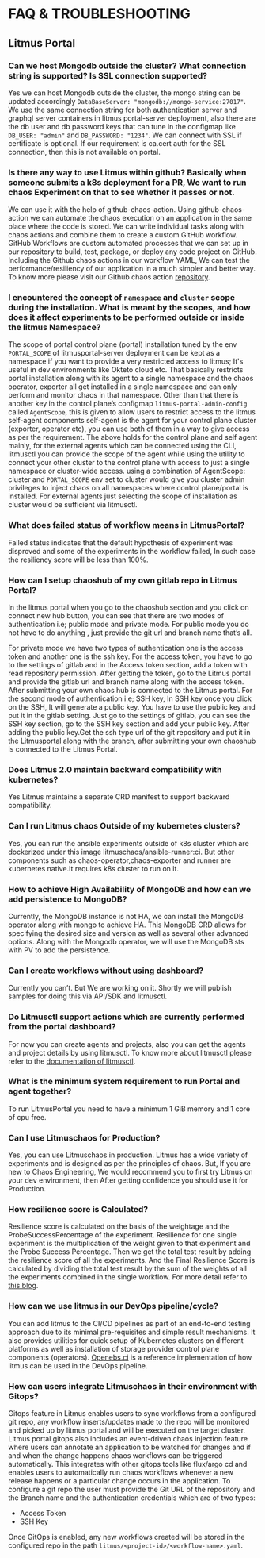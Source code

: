 # FAQ & TROUBLESHOOTING
##  Litmus Portal
### Can we host Mongodb outside the cluster? What connection string is supported? Is SSL connection supported?

Yes we can host Mongodb outside the cluster, the mongo string can be updated accordingly `DataBaseServer: "mongodb://mongo-service:27017"`.
We use the same connection string for both authentication server and graphql server containers in litmus portal-server deployment, also there are the db user and db            password keys that can tune in the configmap like `DB_USER: "admin"` and `DB_PASSWORD: "1234"`.
We can connect with SSL if certificate is optional. If our requirement is ca.cert auth for the SSL connection, then this is not available on portal. 

### Is there any way to use Litmus within github? Basically when someone submits a k8s deployment for a PR, We want to run chaos Experiment on that to see whether it passes or not.

We can use it with the help of github-chaos-action. Using github-chaos-action we can automate the chaos execution on an application in the same place where the code is stored. We can write individual tasks along with chaos actions and combine them to create a custom GitHub workflow. GitHub Workflows are custom automated processes that we can set up in our repository to build, test, package, or deploy any code project on GitHub. Including the Github chaos actions in our workflow YAML, We can test the performance/resiliency of our application in a much simpler and better way. To know more please visit  our Github chaos action [repository](https://github.com/litmuschaos/github-chaos-actions).

### I encountered the concept of `namespace` and `cluster` scope during the installation. What is meant by the scopes, and how does it affect experiments to be performed outside or inside the litmus Namespace?

The scope of portal control plane (portal) installation tuned by the env `PORTAL_SCOPE` of litmusportal-server deployment can be kept as a namespace if you want to provide a very restricted access to litmus; It's useful in dev environments like Okteto cloud etc.
That basically restricts portal installation along with its agent to a single namespace and the chaos operator, exporter all get installed in a single namespace and can only perform and monitor chaos in that namespace.
Other than that there is another key in the control plane’s configmap `litmus-portal-admin-config` called  `AgentScope`, this is given to allow users to restrict access to the litmus self-agent components self-agent is the agent for your control plane cluster (exporter, operator etc), you can use both of them in a way to give access as per the requirement.
The above holds for the control plane and self agent mainly, for the external agents which can be connected using the CLI, litmusctl you can provide the scope of the agent while using the utility to connect your other cluster to the control plane with access to just a single namespace or cluster-wide access.
using a combination of AgentScope: cluster and `PORTAL_SCOPE`  env set to cluster would give you cluster admin privileges to inject chaos on all namespaces where control plane/portal is installed. For external agents just selecting the scope of installation as cluster would be sufficient via litmusctl.

### What does failed status of workflow means in LitmusPortal?

Failed status indicates that the default hypothesis of experiment was disproved and some of the experiments in the workflow failed, In such case the resiliency score will be less than 100%.

### How can I setup chaoshub of my own gitlab repo in Litmus Portal?

In the litmus portal when you go to the chaoshub section and you click on connect new hub  button, you can see that there are two modes of authentication i.e; public mode and private mode. For public mode you do not have to do anything , just provide the git url and branch name that’s all.

For  private mode we have two types of authentication one is the access token and another one is the ssh key.
For the access token, you have to go to the settings of gitlab and in the Access token section, add a token with read repository permission. After getting the token, go to the Litmus portal and provide the gitlab url and branch name along with the access token. After submitting your own chaos hub is connected to the Litmus portal.
For the second mode of authentication i.e; SSH key, In SSH key once you click on the SSH, It will generate a public key. You have to use the public key and put it in the gitlab setting. Just go to the settings of gitlab, you can see the SSH key section, go to the SSH key section and add your public key. After adding the public key.Get the ssh type url  of the git repository and  put it in the Litmusportal along with the branch, after submitting  your own chaoshub is connected to the Litmus Portal.

### Does Litmus 2.0 maintain backward compatibility with kubernetes?

Yes Litmus maintains a separate CRD manifest to support backward compatibility.

### Can I run Litmus chaos Outside of my kubernetes clusters?

Yes, you can run the ansible experiments outside of k8s cluster which are dockerized under this image litmuschaos/ansible-runner:ci. But other components such as chaos-operator,chaos-exporter and runner are kubernetes native.It requires k8s cluster to run on it.

### How to achieve High Availability of MongoDB and how can we add persistence to MongoDB?

Currently, the MongoDB instance is not HA, we can install the MongoDB operator along with mongo to achieve HA. This MongoDB CRD allows for specifying the desired size and version as well as several other advanced options. Along with the Mongodb operator, we will use the MongoDB sts with PV to add the persistence.
 
### Can I create workflows without using dashboard?

Currently you can’t. But We are working on it. Shortly we will publish samples for doing this via API/SDK and litmusctl.
 
### Do Litmusctl support actions which are currently performed  from the portal dashboard?

For now you can create agents and projects, also you can get the agents and project details by using litmusctl. To know more about litmusctl please refer to the [documentation of litmusctl](https://github.com/litmuschaos/litmusctl/blob/master/Usage.md).
 
###  What is the minimum system requirement to run Portal and agent together?

To run LitmusPortal you need to have a minimum 1 GiB  memory and 1 core of cpu  free.
 
###  Can I use Litmuschaos for Production?

Yes, you can use Litmuschaos in production. Litmus has a wide variety of experiments and is designed as per the principles of chaos. But, If you are new to Chaos Engineering, We would recommend you to first try Litmus on your dev environment, then After getting confidence you should use it for Production.
 
### How resilience score is Calculated?

Resilience score is calculated on the basis of the weightage and the ProbeSuccessPercentage of the experiment. Resilience for one single experiment is the multiplication of the  weight given to that experiment and the Probe Success Percentage. Then we get the total test result by adding the resilience score of all the experiments. And the Final Resilience Score is calculated by dividing the total test result by the sum of the weights of all the experiments combined in the single workflow. For more detail refer to [this blog](https://dev.to/litmus-chaos/how-the-resilience-score-algorithm-works-in-litmus-1d22).
 
### How can we use litmus in our DevOps pipeline/cycle?

You can add litmus to the CI/CD pipelines as part of an end-to-end testing approach due to its minimal pre-requisites and simple result mechanisms. It also provides utilities for quick setup of Kubernetes clusters on different platforms as well as installation of storage provider control plane components (operators). [Openebs.ci](https://openebs.ci/home) is a reference implementation of how litmus can be used in the DevOps pipeline.
 
### How can users integrate Litmuschaos in their environment with Gitops?

Gitops feature in Litmus enables users to sync workflows from a configured git repo, any workflow inserts/updates made to the repo will be monitored and picked up by litmus portal and will be executed on the target cluster. Litmus portal gitops also includes an event-driven chaos injection feature where users can annotate an application to be watched for changes and if and when the change happens chaos workflows can be triggered automatically. This integrates with other gitops tools like flux/argo cd and enables users to automatically run chaos workflows whenever a new release happens or a particular change occurs in the application.
To configure a git repo the user must provide the Git URL of the repository and the Branch name and the authentication credentials which are of two types:
- Access Token
- SSH Key

Once GitOps is enabled, any new workflows created will be stored in the configured repo in the path `litmus/<project-id>/<workflow-name>.yaml`.
